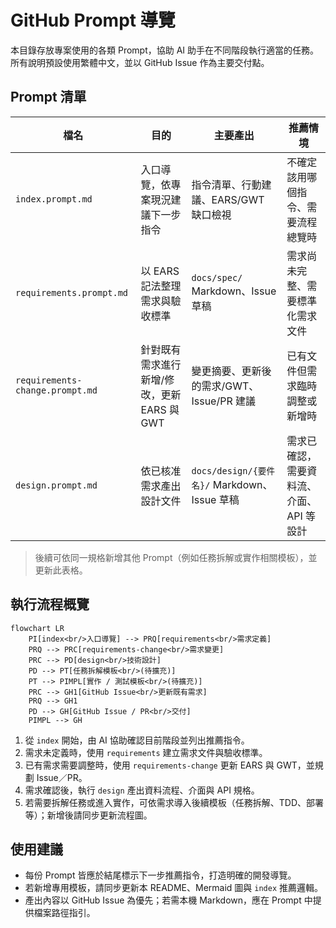 # GitHub Prompt 導覽

本目錄存放專案使用的各類 Prompt，協助 AI 助手在不同階段執行適當的任務。所有說明預設使用繁體中文，並以 GitHub Issue 作為主要交付點。

## Prompt 清單

| 檔名 | 目的 | 主要產出 | 推薦情境 |
| --- | --- | --- | --- |
| `index.prompt.md` | 入口導覽，依專案現況建議下一步指令 | 指令清單、行動建議、EARS/GWT 缺口檢視 | 不確定該用哪個指令、需要流程總覽時 |
| `requirements.prompt.md` | 以 EARS 記法整理需求與驗收標準 | `docs/spec/` Markdown、Issue 草稿 | 需求尚未完整、需要標準化需求文件 |
| `requirements-change.prompt.md` | 針對既有需求進行新增/修改，更新 EARS 與 GWT | 變更摘要、更新後的需求/GWT、Issue/PR 建議 | 已有文件但需求臨時調整或新增時 |
| `design.prompt.md` | 依已核准需求產出設計文件 | `docs/design/{要件名}/` Markdown、Issue 草稿 | 需求已確認，需要資料流、介面、API 等設計 |

> 後續可依同一規格新增其他 Prompt（例如任務拆解或實作相關模板），並更新此表格。

## 執行流程概覽

```mermaid
flowchart LR
    PI[index<br/>入口導覽] --> PRQ[requirements<br/>需求定義]
    PRQ --> PRC[requirements-change<br/>需求變更]
    PRC --> PD[design<br/>技術設計]
    PD --> PT[任務拆解模板<br/>(待擴充)]
    PT --> PIMPL[實作 / 測試模板<br/>(待擴充)]
    PRC --> GH1[GitHub Issue<br/>更新既有需求]
    PRQ --> GH1
    PD --> GH[GitHub Issue / PR<br/>交付]
    PIMPL --> GH
```

1. 從 `index` 開始，由 AI 協助確認目前階段並列出推薦指令。
2. 需求未定義時，使用 `requirements` 建立需求文件與驗收標準。
3. 已有需求需要調整時，使用 `requirements-change` 更新 EARS 與 GWT，並規劃 Issue／PR。
4. 需求確認後，執行 `design` 產出資料流程、介面與 API 規格。
5. 若需要拆解任務或進入實作，可依需求導入後續模板（任務拆解、TDD、部署等）；新增後請同步更新流程圖。

## 使用建議

- 每份 Prompt 皆應於結尾標示下一步推薦指令，打造明確的開發導覽。
- 若新增專用模板，請同步更新本 README、Mermaid 圖與 `index` 推薦邏輯。
- 產出內容以 GitHub Issue 為優先；若需本機 Markdown，應在 Prompt 中提供檔案路徑指引。
